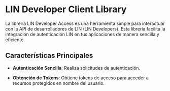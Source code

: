 # LIN Developer Client Library

La librería LIN Developer Access es una herramienta simple para interactuar con la API de desarrolladores de LIN (LIN
Developers). Esta librería facilita la integración de autenticación LIN en tus aplicaciones de manera sencilla y
eficiente.

## Características Principales

- **Autenticación Sencilla**: Realiza solicitudes de autenticación.

- **Obtención de Tokens**: Obtiene tokens de acceso para acceder a recursos protegidos en nombre del usuario.

